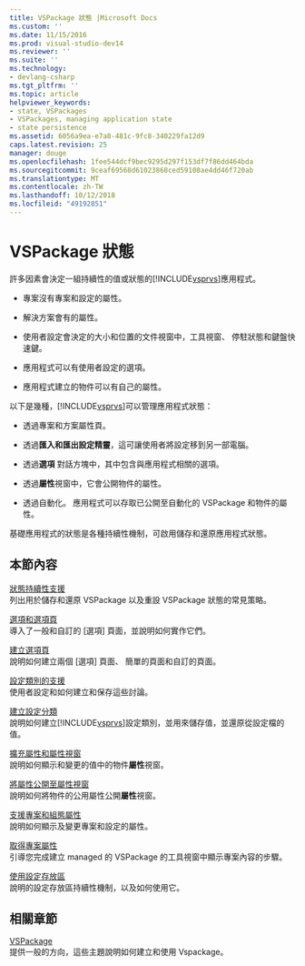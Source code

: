 ```yaml
---
title: VSPackage 狀態 |Microsoft Docs
ms.custom: ''
ms.date: 11/15/2016
ms.prod: visual-studio-dev14
ms.reviewer: ''
ms.suite: ''
ms.technology:
- devlang-csharp
ms.tgt_pltfrm: ''
ms.topic: article
helpviewer_keywords:
- state, VSPackages
- VSPackages, managing application state
- state persistence
ms.assetid: 6056a9ea-e7a8-481c-9fc8-340229fa12d9
caps.latest.revision: 25
manager: douge
ms.openlocfilehash: 1fee544dcf9bec9295d297f153df7f86dd464bda
ms.sourcegitcommit: 9ceaf69568d61023868ced59108ae4dd46f720ab
ms.translationtype: MT
ms.contentlocale: zh-TW
ms.lasthandoff: 10/12/2018
ms.locfileid: "49192851"
---
```

# <a name="vspackage-state"></a>VSPackage 狀態
許多因素會決定一組持續性的值或狀態的[!INCLUDE[vsprvs](../includes/vsprvs-md.md)]應用程式。  
  
-   專案沒有專案和設定的屬性。  
  
-   解決方案會有的屬性。  
  
-   使用者設定會決定的大小和位置的文件視窗中，工具視窗、 停駐狀態和鍵盤快速鍵。  
  
-   應用程式可以有使用者設定的選項。  
  
-   應用程式建立的物件可以有自己的屬性。  
  
 以下是幾種，[!INCLUDE[vsprvs](../includes/vsprvs-md.md)]可以管理應用程式狀態：  
  
-   透過專案和方案屬性頁。  
  
-   透過**匯入和匯出設定精靈**，這可讓使用者將設定移到另一部電腦。  
  
-   透過**選項** 對話方塊中，其中包含與應用程式相關的選項。  
  
-   透過**屬性**視窗中，它會公開物件的屬性。  
  
-   透過自動化。 應用程式可以存取已公開至自動化的 VSPackage 和物件的屬性。  
  
 基礎應用程式的狀態是各種持續性機制，可啟用儲存和還原應用程式狀態。  
  
## <a name="in-this-section"></a>本節內容  
 [狀態持續性支援](../misc/support-for-state-persistence.md)  
 列出用於儲存和還原 VSPackage 以及重設 VSPackage 狀態的常見策略。  
  
 [選項和選項頁](../extensibility/internals/options-and-options-pages.md)  
 導入了一般和自訂的 [選項] 頁面，並說明如何實作它們。  
  
 [建立選項頁](../extensibility/creating-an-options-page.md)  
 說明如何建立兩個 [選項] 頁面、 簡單的頁面和自訂的頁面。  
  
 [設定類別的支援](../misc/support-for-settings-categories.md)  
 使用者設定和如何建立和保存這些討論。  
  
 [建立設定分類](../extensibility/creating-a-settings-category.md)  
 說明如何建立[!INCLUDE[vsprvs](../includes/vsprvs-md.md)]設定類別，並用來儲存值，並還原從設定檔的值。  
  
 [擴充屬性和屬性視窗](../extensibility/extending-properties-and-the-property-window.md)  
 說明如何顯示和變更的值中的物件**屬性**視窗。  
  
 [將屬性公開至屬性視窗](../extensibility/exposing-properties-to-the-properties-window.md)  
 說明如何將物件的公用屬性公開**屬性**視窗。  
  
 [支援專案和組態屬性](../extensibility/internals/support-for-project-and-configuration-properties.md)  
 說明如何顯示及變更專案和設定的屬性。  
  
 [取得專案屬性](../extensibility/getting-project-properties.md)  
 引導您完成建立 managed 的 VSPackage 的工具視窗中顯示專案內容的步驟。  
  
 [使用設定存放區](../extensibility/using-the-settings-store.md)  
 說明的設定存放區持續性機制，以及如何使用它。  
  
## <a name="related-sections"></a>相關章節  
 [VSPackage](../extensibility/internals/vspackages.md)  
 提供一般的方向，這些主題說明如何建立和使用 Vspackage。